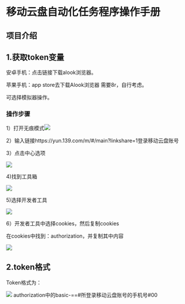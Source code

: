 # 移动云盘自动化任务程序操作手册

## 项目介绍



## 1.获取token变量

安卓手机：点击链接下载alook浏览器。

苹果手机：app store去下载Alook浏览器 需要8r，自行考虑。

可选择模拟器操作。

### 操作步骤

1）打开无痕模式![](images/1.png)

2）输入链接https://yun.139.com/m/#/main?linkshare=1登录移动云盘账号

3）点击中心选项

![](images/2.png)

4)找到工具箱

![](images/3.png)

5)选择开发者工具

![](images/4.png)

6）开发者工具中选择cookies，然后复制cookies

在cookies中找到：authorization，并复制其中内容

![](images/5.png)
## 2.token格式

Token格式为：

![](images/6.png)
authorization中的basic-==#所登录移动云盘账号的手机号#00
